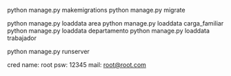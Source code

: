 python manage.py makemigrations
python manage.py migrate

python manage.py loaddata area
python manage.py loaddata carga_familiar
python manage.py loaddata departamento
python manage.py loaddata trabajador

python manage.py runserver

cred
name: root
psw: 12345
mail: root@root.com